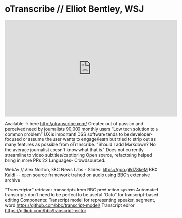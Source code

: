 # oTranscribe // Elliot Bentley, WSJ

<iframe width="560" height="315" src="https://www.youtube.com/embed/W8wg6uw7FWE" frameborder="0" allowfullscreen></iframe>

Available → here http://otranscribe.com/
Created out of passion and perceived need by journalists
90,000 monthly users
“Low tech solution to a common problem”
UX is important! OSS software tends to be developer-focused or assume the user wants to engage/learn but tried to strip out as many features as possible from oTranscribe. "Should I add Markdown? No, the average journalist doesn't know what that is."
Does not currently streamline to video subtitles/captioning
Open source, refactoring helped bring in more PRs
22 Languages- Crowdsourced.

WebAv // Alex Norton, BBC News Labs - Slides: https://goo.gl/d78keM 
BBC Kaldi -- open source framework trained on audio using BBC’s extensive archive

“Transcriptor” retrieves transcripts from BBC production system
Automated transcripts don’t need to be perfect to be useful
“Octo” for transcript-based editing
Components:
Transcript model for representing speaker, segment, word https://github.com/bbc/transcript-model/
Transcript editor https://github.com/bbc/transcript-editor
